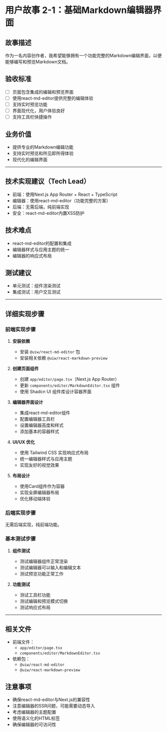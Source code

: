 # 用户故事 2-1：基础Markdown编辑器界面

## 故事描述

作为一名内容创作者，我希望能够拥有一个功能完整的Markdown编辑界面，以便能够编写和预览Markdown文档。

## 验收标准

- [ ] 页面包含集成的编辑和预览界面
- [ ] 使用react-md-editor提供完整的编辑体验
- [ ] 支持实时预览功能
- [ ] 界面现代化，用户体验良好
- [ ] 支持工具栏快捷操作

## 业务价值

- 提供专业的Markdown编辑功能
- 支持实时预览和所见即所得体验
- 现代化的编辑界面

---

## 技术实现建议（Tech Lead）

- 前端：使用Next.js App Router + React + TypeScript
- 编辑器：使用react-md-editor（功能完整的方案）
- 后端：无需后端，纯前端实现
- 安全：react-md-editor内置XSS防护

## 技术难点

- react-md-editor的配置和集成
- 编辑器样式与应用主题的统一
- 编辑器的响应式布局

## 测试建议

- 单元测试：组件渲染测试
- 集成测试：用户交互测试

---

## 详细实现步骤

### 前端实现步骤

1. **安装依赖**
   - 安装 `@uiw/react-md-editor` 包
   - 安装相关依赖 `@uiw/react-markdown-preview`

2. **创建页面组件**
   - 创建 `app/editor/page.tsx`（Next.js App Router）
   - 更新 `components/editor/MarkdownEditor.tsx` 组件
   - 使用 Shadcn UI 组件库设计容器界面

3. **编辑器界面设计**
   - 集成react-md-editor组件
   - 配置编辑器工具栏
   - 设置编辑器高度和样式
   - 添加基本的容器样式

4. **UI/UX 优化**
   - 使用 Tailwind CSS 实现响应式布局
   - 统一编辑器样式与应用主题
   - 实现友好的视觉效果

5. **布局设计**
   - 使用Card组件作为容器
   - 实现全屏编辑器布局
   - 优化移动端体验

### 后端实现步骤

无需后端实现，纯前端功能。

### 基本测试步骤

1. **组件测试**
   - 测试编辑器组件正常渲染
   - 测试编辑器可以输入和编辑文本
   - 测试预览功能正常工作

2. **功能测试**
   - 测试工具栏功能
   - 测试编辑和预览模式切换
   - 测试响应式布局

---

## 相关文件

- 前端文件：
  - `app/editor/page.tsx`
  - `components/editor/MarkdownEditor.tsx`
- 依赖包：
  - `@uiw/react-md-editor`
  - `@uiw/react-markdown-preview`

## 注意事项

- 确保react-md-editor与Next.js的兼容性
- 注意编辑器的SSR问题，可能需要动态导入
- 考虑编辑器的主题配置
- 使用语义化的HTML标签
- 确保编辑器的可访问性

